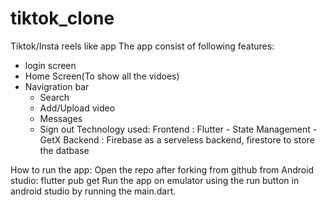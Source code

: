 # tiktok_clone
 Tiktok/Insta reels like app
 The app consist of following features:
  - login screen
  - Home Screen(To show all the vidoes) 
  - Navigration bar
    - Search 
    - Add/Upload video
    - Messages
    - Sign out
Technology used:
Frontend : Flutter 
           - State Management - GetX
Backend : Firebase as a serveless backend, firestore to store the datbase

How to run the app:
Open the repo after forking from github from Android studio: flutter pub get
Run the app on emulator using the run button in android studio by running the main.dart.
